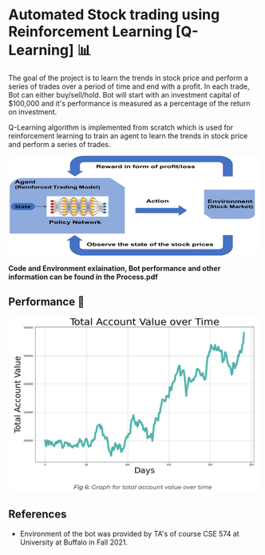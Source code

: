 
# Automated Stock trading using Reinforcement Learning [Q-Learning] 📊


The goal of the project is to learn the trends in stock price and perform a series of trades over a period of time and end with a profit. In each trade, Bot can either buy/sell/hold. Bot will start with an investment capital of $100,000 and it's performance is measured as a percentage of the return on investment.

Q-Learning algorithm is implemented from scratch which is used for reinforcement learning to train an agent to learn the trends in stock price and perform a series of trades.  

<p align="center">
<img src="https://github.com/sajmaru/Automated_Stock_Trading-Reinforcement_Learning/blob/main/RL-process.png" height = 200 width = 500>
</p>



**Code and Environment exlaination, Bot performance and other information can be found in the Process.pdf**

## Performance 🚀

<p align="center">
<img src="https://github.com/sajmaru/Automated_Stock_Trading-Reinforcement_Learning/blob/main/Bot%20Performance.png" height = 350 width = 500>
</p>

## References 

 - Environment of the bot was provided by TA's of course CSE 574 at University at Buffalo in Fall 2021.